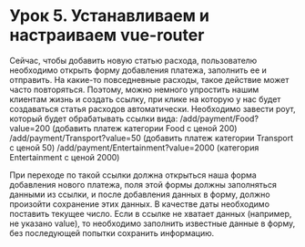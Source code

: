 # Урок 5. Устанавливаем и настраиваем vue-router
Сейчас, чтобы добавить новую статью расхода, пользователю необходимо открыть форму добавления платежа, заполнить ее и отправить. На какие-то повседневные расходы, такое действие может часто повторяться. Поэтому, можно немного упростить нашим клиентам жизнь и создать ссылку, при клике на которую у нас будет создаваться статья расходов автоматически.
Необходимо завести роут, который будет обрабатывать ссылки вида:
/add/payment/Food?value=200 (добавить платеж категории Food с ценой 200)
/add/payment/Transport?value=50 (добавить платеж категории Transport с ценой 50)
/add/payment/Entertainment?value=2000 (категория Entertainment с ценой 2000)

При переходе по такой ссылки должна открыться наша форма добавления нового платежа, поля этой формы должны заполняться данными из ссылки, и после добавления данных в форму, должно произойти сохранение этих данных. В качестве даты необходимо поставить текущее число.
Если в ссылке не хватает данных (например, не указано value), то необходимо заполнить известные данные в форму, без последующей попытки сохранить информацию.